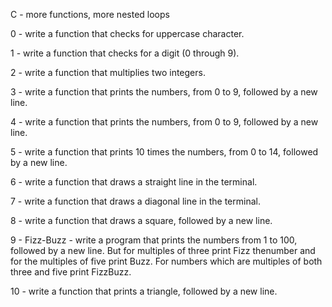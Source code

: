 C - more functions, more nested loops

0 - write a function that checks for uppercase character.

1 - write a function that checks for a digit (0 through 9).

2 - write a function that multiplies two integers.

3 - write a function that prints the numbers, from 0 to 9, followed by a new line.

4 - write a function that prints the numbers, from 0 to 9, followed by a new line.

5 - write a function that prints 10 times the numbers, from 0 to 14, followed by a new line.

6 - write a function that draws a straight line in the terminal.

7 - write a function that draws a diagonal line in the terminal.

8 - write a function that draws a square, followed by a new line.

9 - Fizz-Buzz - write a program that prints the numbers from 1 to 100, followed by a new line. But for multiples of three print Fizz thenumber and for the multiples of five print Buzz. For numbers which are multiples of both three and five print FizzBuzz.

10 - write a function that prints a triangle, followed by a new line.
